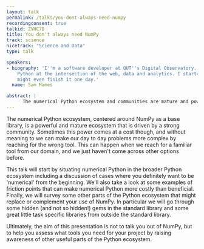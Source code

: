 ```yaml
---
layout: talk
permalink: /talks/you-dont-always-need-numpy
recordingconsent: true
talkid: ZVHC7D
title: You don't always need NumPy
track: science
nicetrack: "Science and Data"
type: talk

speakers:
- biography: 'I''m a software developer at QUT''s Digital Observatory. I work with
    Python at the intersection of the web, data and analytics. I started a PhD: I
    might even finish it one day.'
  name: Sam Hames

abstract: | 
      The numerical Python ecosystem and communities are mature and powerful, but sometimes we can be too quick to reach for the numerical hammer when simpler options exist. This talk will outline some areas where the numerical stack may not be the best starting point, and survey some alternatives.
---
```


The numerical Python ecosystem, centered around NumPy as a base library, is a powerful and mature ecosystem that is driven by a strong community. Sometimes this power comes at a cost though, and without meaning to we can make our day to day problems more complex by reaching for the wrong tool. This can happen when we reach for a familiar tool from our domain, and we just haven't come across other options before. 

This talk will start by situating numerical Python in the broader Python ecosystem including a discussion of cases where you definitely want to be 'numerical' from the beginning. We'll also take a look at some examples of friction points that can make numerical Python more costly than beneficial. Finally, we will survey some other parts of the Python ecosystem that might replace or complement your use of NumPy. In particular we will go through some hidden (and not so hidden!) gems in the standard library and some great little task specific libraries from outside the standard library.

Ultimately, the aim of this presentation is not to talk you out of NumPy, but to help you assess what tools you need for your project by raising awareness of other useful parts of the Python ecosystem.
